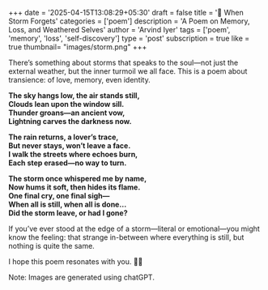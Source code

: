 +++
date = '2025-04-15T13:08:29+05:30'
draft = false
title = '📝 When Storm Forgets'
categories = ['poem'] 
description = 'A Poem on Memory, Loss, and Weathered Selves'
author = 'Arvind Iyer'
tags = ['poem', 'memory', 'loss', 'self-discovery']
type = 'post'
subscription = true
like = true
thumbnail= "images/storm.png"
+++

There’s something about storms that speaks to the soul—not just the external weather, but the inner turmoil we all face. This is a poem about transience: of love, memory, even identity. 

**The sky hangs low, the air stands still,**  
**Clouds lean upon the window sill.**  
**Thunder groans—an ancient vow,**  
**Lightning carves the darkness now.**  

**The rain returns, a lover’s trace,**  
**But never stays, won’t leave a face.**  
**I walk the streets where echoes burn,**  
**Each step erased—no way to turn.**  

**The storm once whispered me by name,**  
**Now hums it soft, then hides its flame.**  
**One final cry, one final sigh—**  
**When all is still, when all is done…**  
**Did the storm leave, or had I gone?**


If you’ve ever stood at the edge of a storm—literal or emotional—you might know the feeling: that strange in-between where everything is still, but nothing is quite the same.  

I hope this poem resonates with you. 🌈✨

Note: Images are generated using chatGPT. 